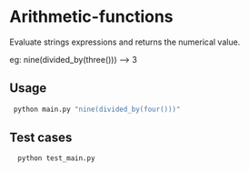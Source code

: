 # Arithmetic-functions

Evaluate strings expressions and returns the numerical value.

eg: nine(divided_by(three())) --> 3 


## Usage

```bash
 python main.py "nine(divided_by(four()))"
```

## Test cases

```bash
  python test_main.py
```


